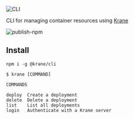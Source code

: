 ![CLI](https://res.cloudinary.com/biensupernice/image/upload/v1602471644/Marketing_-_Krane_CLI_zfw8vh.png)

CLI for managing container resources using [Krane](https://krane.sh)

![publish-npm](https://github.com/krane/cli/workflows/publish-npm/badge.svg?branch=master&event=push)

## Install

```
npm i -g @krane/cli
```

```
$ krane [COMMAND]

COMMANDS

deploy  Create a deployment
delete  Delete a deployment
list    List all deployments
login   Authenticate with a Krane server
```
